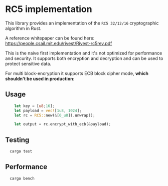 # RC5 implementation

This library provides an implementation of the `RC5 32/12/16` cryptographic algorithm in Rust.

A reference whitepaper can be found here:
<https://people.csail.mit.edu/rivest/Rivest-rc5rev.pdf>

This is the naive first implementation and it's not optimized for performance and security. It supports both encryption and decryption and can be used to protect sensitive data.

For multi block-encryption it supports ECB block cipher mode, **which shouldn't be used in production**:

## Usage

```rust
    let key = [u8;16];
    let payload = vec![1u8, 1024];
    let rc = RC5::new(&[0_u8]).unwrap();

    let output = rc.encrypt_with_ecb(&payload);
```

## Testing

```bash
  cargo test
```

## Performance

```bash
  cargo bench
```
